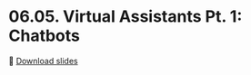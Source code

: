 # 06.05. Virtual Assistants Pt. 1: Chatbots

📍 [Download slides](https://raw.githubusercontent.com/maxschmaltz/Course-LLM-based-Assistants/main/llm-based-assistants/slides/0605.pdf)

<object data="https://raw.githubusercontent.com/maxschmaltz/Course-LLM-based-Assistants/main/llm-based-assistants/slides/0605.pdf" width="1000" height="1000" type="application/pdf"></object>